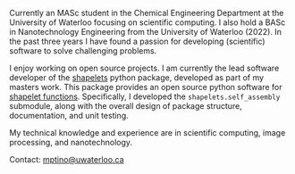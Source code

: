 Currently an MASc student in the Chemical Engineering Department at the University of Waterloo focusing on scientific computing. I also hold a BASc in Nanotechnology Engineering from the University of Waterloo (2022). In the past three years I have found a passion for developing (scientific) software to solve challenging problems. 

I enjoy working on open source projects. I am currently the lead software developer of the [shapelets](https://github.com/uw-comphys/shapelets) python package, developed as part of my masters work. This package provides an open source python software for [shapelet functions](https://doi.org/10.1046/j.1365-8711.2003.05901.x). Specifically, I developed the ```shapelets.self_assembly``` submodule, along with the overall design of package structure, documentation, and unit testing.

My technical knowledge and experience are in scientific computing, image processing, and nanotechnology.

Contact: mptino@uwaterloo.ca
